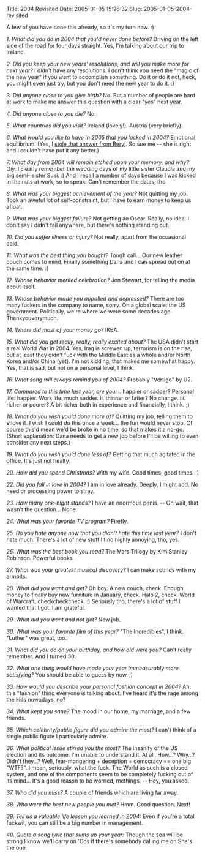 Title: 2004 Revisited
Date: 2005-01-05 15:26:32
Slug: 2005-01-05-2004-revisited


A few of you have done this already, so it's my turn now. :)

_1. What did you do in 2004 that you'd never done before?_ Driving on the left
side of the road for four days straight. Yes, I'm talking about our trip to
Ireland.

_2. Did you keep your new years' resolutions, and will you make more for next
year?_ I didn't have any resolutions. I don't think you need the "magic of the
new year" if you want to accomplish something. Do it or do it not, heck, you
might even just try, but you don't need the new year to do it. :)

_3. Did anyone close to you give birth?_ No. But a number of people are hard
at work to make me answer this question with a clear "yes" next year.

_4. Did anyone close to you die?_ No.

_5. What countries did you visit?_ Ireland (lovely!). Austria (very briefly).

_6. What would you like to have in 2005 that you lacked in 2004?_ Emotional
equilibrium. (Yes, I [stole that answer from Beryl][1]. So sue me -- she is
right and I couldn't have put it any better.)

_7. What day from 2004 will remain etched upon your memory, and why?_ Oiy. I
clearly remember the wedding days of my little sister Claudia and my big semi-
sister Susi. :) And I recall a number of days because I was kicked in the nuts
at work, so to speak. Can't remember the dates, tho.

_8. What was your biggest achievement of the year?_ Not quitting my job. Took
an aweful lot of self-constraint, but I have to earn money to keep us afloat.

_9. What was your biggest failure?_ Not getting an Oscar. Really, no idea. I
don't say I didn't fail anywhere, but there's nothing standing out.

_10. Did you suffer illness or injury?_ Not really, apart from the occasional
cold.

_11. What was the best thing you bought?_ Tough call… Our new leather couch
comes to mind. Finally something Dana and I can spread out on at the same
time. :)

_12. Whose behavior merited celebration?_ Jon Stewart, for telling the media
about itself.

_13. Whose behavior made you appalled and depressed?_ There are too many
fuckers in the company to name, sorry. On a global scale: the US government.
Politically, we're where we were some decades ago. Thankyouverymuch.

_14. Where did most of your money go?_ IKEA.

_15. What did you get really, really, really excited about?_ The USA didn't
start a real World War in 2004. Yes, Iraq is screwed up, terrorism is on the
rise, but at least they didn't fuck with the Middle East as a whole and/or
North Korea and/or China (yet). I'm not kidding, that makes me somewhat happy.
Yes, that is sad, but not on a personal level, I think.

_16. What song will always remind you of 2004?_ Probably "Vertigo" by U2.

_17. Compared to this time last year, are you:_ i. happier or sadder? Personal
life: happier. Work life: much sadder. ii. thinner or fatter? No change. iii.
richer or poorer? A bit richer both in experience and financially, I think. ;)

_18. What do you wish you'd done more of?_ Quitting my job, telling them to
shove it. I wish I could do this once a week… the fun would never stop. Of
course this'd mean we'd be broke in no time, so that makes it a no-go. (Short
explanation: Dana needs to get a new job before I'll be willing to even
consider any next steps.)

_19. What do you wish you'd done less of?_ Getting that much agitated in the
office. It's just not healty.

_20. How did you spend Christmas?_ With my wife. Good times, good times. :)

_22. Did you fall in love in 2004?_ I am in love already. Deeply, I might add.
No need or processing power to stray.

_23. How many one-night stands?_ I have an enormous penis. -- Oh wait, that
wasn't the question… None.

_24. What was your favorite TV program?_ Firefly.

_25. Do you hate anyone now that you didn't hate this time last year?_ I don't
hate much. There's a lot of new stuff I find highly annoying, tho, yes.

_26. What was the best book you read?_ The Mars Trilogy by Kim Stanley
Robinson. Powerful books.

_27. What was your greatest musical discovery?_ I can make sounds with my
armpits.

_28. What did you want and get?_ Oh boy. A new couch, check. Enough money to
finally buy new furniture in January, check. Halo 2, check. World of Warcraft,
checkcheckcheck. :) Seriously tho, there's a lot of stuff I wanted that I got.
I am grateful.

_29. What did you want and not get?_ New job.

_30. What was your favorite film of this year?_ "The Incredibles", I think.
"Luther" was great, too.

_31. What did you do on your birthday, and how old were you?_ Can't really
remember. And I turned 30.

_32. What one thing would have made your year immeasurably more satisfying?_
You should be able to guess by now. ;)

_33. How would you describe your personal fashion concept in 2004?_ Ah, this
"fashion" thing everyone is talking about. I've heard it's the rage among the
kids nowadays, no?

_34. What kept you sane?_ The mood in our home, my marriage, and a few
friends.

_35. Which celebrity/public figure did you admire the most?_ I can't think of
a single public figure I particularly admire.

_36. What political issue stirred you the most?_ The insanity of the US
election and its outcome. I'm unable to understand it. At all. How…? Why…?
Didn't they…? Well, fear-mongering + deception + democracy == one big "WTF?".
I mean, seriously, what the fuck. The World as such is a closed system, and
one of the components seem to be completely fucking out of its mind… It's a
good reason to be worried, methings. -- Hey, you asked.

_37. Who did you miss?_ A couple of friends which are living far away.

_38. Who were the best new people you met?_ Hmm. Good question. Next!

_39. Tell us a valuable life lesson you learned in 2004:_ Even if you're a
total fuckwit, you can still be a big number in management.

_40. Quote a song lyric that sums up your year:_ Though the sea will be strong
I know we'll carry on 'Cos if there's somebody calling me on She's the one

   [1]: http://g-blog.net/user/Beryl/entry/22325
